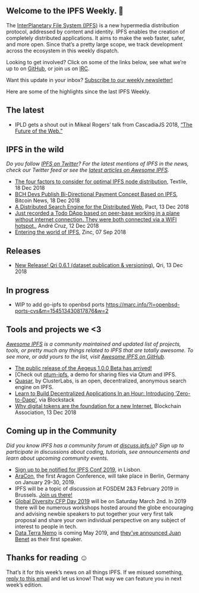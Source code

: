 ## Welcome to the IPFS Weekly. 👋

The [InterPlanetary File System (IPFS)](https://ipfs.io/) is a new hypermedia distribution protocol, addressed by content and identity. IPFS enables the creation of completely distributed applications. It aims to make the web faster, safer, and more open. Since that’s a pretty large scope, we track development across the ecosystem in this weekly dispatch.

Looking to get involved? Click on some of the links below, see what we’re up to on [GitHub](https://github.com/ipfs), or join us on [IRC](https://riot.im/app/#/room/#ipfs:matrix.org).

Want this update in your inbox? [Subscribe to our weekly newsletter!](https://tinyletter.com/ipfsnewsletter)

Here are some of the highlights since the last IPFS Weekly.

## The latest

+ IPLD gets a shout out in Mikeal Rogers’ talk from CascadiaJS 2018, [“The Future of the Web.”](https://www.youtube.com/watch?v=83Gws-dPL8A)

 
## IPFS in the wild
*Do you follow [IPFS on Twitter](https://twitter.com/IPFSbot)? For the latest mentions of IPFS in the news, check our Twitter feed or see the [latest articles on Awesome IPFS](https://awesome.ipfs.io/categories/articles/).* 

+ [The four factors to consider for optimal IPFS node distribution](https://medium.com/@kyletut/the-ipfs-network-c815a735bd0d), Textile, 18 Dec 2018
+ [BCH Devs Publish Bi-Directional Payment Concept Based on IPFS](https://news.bitcoin.com/bch-devs-publish-bi-directional-payment-concept-based-on-ipfs/), Bitcoin News, 18 Dec 2018
+ [A Distributed Search Engine for the Distributed Web](https://blog.florence.chat/a-distributed-search-engine-for-the-distributed-web-39c377dc700e), Pact, 13 Dec 2018
+ [Just recorded a Todo DApp based on peer-base working in a plane without internet connection. They were both connected via a WIFI hotspot.](https://twitter.com/satazor/status/1073017115282673664), André Cruz, 12 Dec 2018
+ [Entering the world of IPFS](https://medium.com/zinc_work/entering-the-world-of-ipfs-6755cd10c462), Zinc, 07 Sep 2018

## Releases

+ [New Release! Qri 0.6.1 (dataset publication & versioning)](https://www.linkedin.com/pulse/new-release-qri-061-dataset-publication-versioning-rico-gardaphe/), Qri, 13 Dec 2018

## In progress

+ WIP to add go-ipfs to openbsd ports https://marc.info/?l=openbsd-ports-cvs&m=154513430817876&w=2


## Tools and projects we <3
*[Awesome IPFS](https://awesome.ipfs.io/) is a community maintained and updated list of projects, tools, or pretty much any things related to IPFS that are totally awesome. To see more, or add yours to the list, visit [Awesome IPFS on GitHub](https://github.com/ipfs/awesome-ipfs).* 

+ [The public release of the Aegeus 1.0.0 Beta has arrived!](https://twitter.com/Aegeus_Coin/status/1074920193019781122)
+ [Check out [qtum-ipfs](https://github.com/qtumproject/qtum-ipfs), a demo for sharing files via Qtum and IPFS.
+ [Quasar](https://clusterlabs.io/quasar/), by ClusterLabs, is an open, decentralized, anonymous search engine on IPFS.
+ [Learn to Build Decentralized Applications In an Hour: Introducing ‘Zero-to-Dapp’](https://blog.blockstack.org/learn-to-build-decentralized-applications-in-an-hour-introducing-zero-to-dapp/), via Blockstack
+ [Why digital tokens are the foundation for a new Internet](https://medium.com/@BlockchainAssoc/why-digital-tokens-are-the-foundation-for-a-new-internet-7a2dbbceb4f5), Blockchain Association, 13 Dec 2018


## Coming up in the Community
*Did you know IPFS has a community forum at [discuss.ipfs.io](https://discuss.ipfs.io/)? Sign up to participate in discussions about coding, tutorials, see announcements and learn about upcoming community events.*

+ [Sign up to be notified for IPFS Conf 2019](https://docs.google.com/forms/d/e/1FAIpQLSfJVVPwvp6RY3MUg1zAVl1g_5y2nGb7WJIMI1Hs6glzm7FLHQ/viewform), in Lisbon.
+ [AraCon](https://blog.aragon.org/announcing-aracon-the-aragon-conference/), the first Aragon Conference, will take place in Berlin, Germany on January 29-30, 2019.
+ IPFS will be a topic of discussion at FOSDEM 2&3 February 2019 in Brussels. [Join us there!](https://fosdem.org/2019/)
+ [Global Diversity CFP Day 2019](https://www.globaldiversitycfpday.com/) will be on Saturday March 2nd. In 2019 there will be numerous workshops hosted around the globe encouraging and advising newbie speakers to put together your very first talk proposal and share your own individual perspective on any subject of interest to people in tech.
+ [Data Terra Nemo](https://dtn.is/) is coming May 2019, and [they’ve announced Juan Benet](https://twitter.com/juanbenet/status/1059987667377577985) as their first speaker. 

## Thanks for reading ☺️

That’s it for this week’s news on all things IPFS. If we missed something, [reply to this email](mailto:newsletter@ipfs.io) and let us know! That way we can feature you in next week’s edition. 

